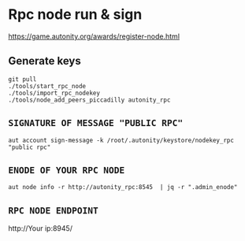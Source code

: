 # Rpc node run & sign

https://game.autonity.org/awards/register-node.html


## Generate keys
```
git pull
./tools/start_rpc_node
./tools/import_rpc_nodekey
./tools/node_add_peers_piccadilly autonity_rpc
```

## `SIGNATURE OF MESSAGE "PUBLIC RPC"`
```
aut account sign-message -k /root/.autonity/keystore/nodekey_rpc  "public rpc"
```
## `ENODE OF YOUR RPC NODE`
```
aut node info -r http://autonity_rpc:8545  | jq -r ".admin_enode"
```

## `RPC NODE ENDPOINT`
http://Your ip:8945/
